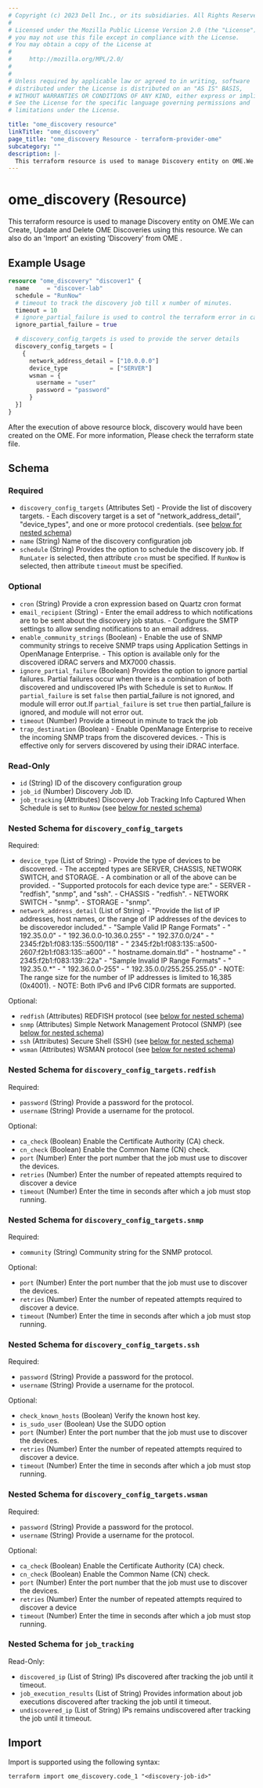 ```yaml
---
# Copyright (c) 2023 Dell Inc., or its subsidiaries. All Rights Reserved.
# 
# Licensed under the Mozilla Public License Version 2.0 (the "License");
# you may not use this file except in compliance with the License.
# You may obtain a copy of the License at
# 
#     http://mozilla.org/MPL/2.0/
# 
# 
# Unless required by applicable law or agreed to in writing, software
# distributed under the License is distributed on an "AS IS" BASIS,
# WITHOUT WARRANTIES OR CONDITIONS OF ANY KIND, either express or implied.
# See the License for the specific language governing permissions and
# limitations under the License.

title: "ome_discovery resource"
linkTitle: "ome_discovery"
page_title: "ome_discovery Resource - terraform-provider-ome"
subcategory: ""
description: |-
  This terraform resource is used to manage Discovery entity on OME.We can Create, Update and Delete OME Discoveries using this resource. We can also do an 'Import' an existing 'Discovery' from OME .
---
```


# ome_discovery (Resource)

This terraform resource is used to manage Discovery entity on OME.We can Create, Update and Delete OME Discoveries using this resource. We can also do an 'Import' an existing 'Discovery' from OME .

## Example Usage

```terraform
resource "ome_discovery" "discover1" {
  name     = "discover-lab"
  schedule = "RunNow"
  # timeout to track the discovery job till x number of minutes.
  timeout = 10
  # ignore_partial_failure is used to control the terraform error in case of undiscovered ips after the discovery.
  ignore_partial_failure = true

  # discovery_config_targets is used to provide the server details
  discovery_config_targets = [
    {
      network_address_detail = ["10.0.0.0"]
      device_type            = ["SERVER"]
      wsman = {
        username = "user"
        password = "password"
      }
  }]
}
```

After the execution of above resource block, discovery would have been created on the OME. For more information, Please check the terraform state file.
<!-- schema generated by tfplugindocs -->
## Schema

### Required

- `discovery_config_targets` (Attributes Set) - Provide the list of discovery targets.
      			- Each discovery target is a set of "network_address_detail", "device_types", and one or more protocol credentials. (see [below for nested schema](#nestedatt--discovery_config_targets))
- `name` (String) Name of the discovery configuration job
- `schedule` (String) Provides the option to schedule the discovery job. If `RunLater` is selected, then attribute `cron` must be specified. If `RunNow` is selected, then attribute `timeout` must be specified.

### Optional

- `cron` (String) Provide a cron expression based on Quartz cron format
- `email_recipient` (String) - Enter the email address to which notifications are to be sent about the discovery job status.
				- Configure the SMTP settings to allow sending notifications to an email address.
- `enable_community_strings` (Boolean) - Enable the use of SNMP community strings to receive SNMP traps using Application Settings in OpenManage Enterprise. 
				- This option is available only for the discovered iDRAC servers and MX7000 chassis.
- `ignore_partial_failure` (Boolean) Provides the option to ignore partial failures. Partial failures occur when there is a combination of both discovered and undiscovered IPs with Schedule is set to `RunNow`. If `partial_failure` is set `false` then partial_failure is not ignored, and module will error out.If `partial_failure` is set `true` then partial_failure is ignored, and module will not error out.
- `timeout` (Number) Provide a timeout in minute to track the job
- `trap_destination` (Boolean) - Enable OpenManage Enterprise to receive the incoming SNMP traps from the discovered devices. 
				- This is effective only for servers discovered by using their iDRAC interface.

### Read-Only

- `id` (String) ID of the discovery configuration group
- `job_id` (Number) Discovery Job ID.
- `job_tracking` (Attributes) Discovery Job Tracking Info Captured When Schedule is set to `RunNow` (see [below for nested schema](#nestedatt--job_tracking))

<a id="nestedatt--discovery_config_targets"></a>
### Nested Schema for `discovery_config_targets`

Required:

- `device_type` (List of String) - Provide the type of devices to be discovered.
				- The accepted types are SERVER, CHASSIS, NETWORK SWITCH, and STORAGE.
				- A combination or all of the above can be provided.
				- "Supported protocols for each device type are:"
				- SERVER - "redfish", "snmp", and "ssh".
				- CHASSIS - "redfish".
				- NETWORK SWITCH - "snmp".
				- STORAGE - "snmp".
- `network_address_detail` (List of String) - "Provide the list of IP addresses, host names, or the range of IP addresses of the devices to be discoveredor included."
         		- "Sample Valid IP Range Formats"
         		- "   192.35.0.0"
         		- "   192.36.0.0-10.36.0.255"
         		- "   192.37.0.0/24"
         		- "   2345:f2b1:f083:135::5500/118"
         		- "   2345:f2b1:f083:135::a500-2607:f2b1:f083:135::a600"
         		- "   hostname.domain.tld"
         		- "   hostname"
         		- "   2345:f2b1:f083:139::22a"
         		- "Sample Invalid IP Range Formats"
         		- "   192.35.0.*"
         		- "   192.36.0.0-255"
         		- "   192.35.0.0/255.255.255.0"
         		- NOTE: The range size for the number of IP addresses is limited to 16,385 (0x4001).
         		- NOTE: Both IPv6 and IPv6 CIDR formats are supported.

Optional:

- `redfish` (Attributes) REDFISH protocol (see [below for nested schema](#nestedatt--discovery_config_targets--redfish))
- `snmp` (Attributes) Simple Network Management Protocol (SNMP) (see [below for nested schema](#nestedatt--discovery_config_targets--snmp))
- `ssh` (Attributes) Secure Shell (SSH) (see [below for nested schema](#nestedatt--discovery_config_targets--ssh))
- `wsman` (Attributes) WSMAN protocol (see [below for nested schema](#nestedatt--discovery_config_targets--wsman))

<a id="nestedatt--discovery_config_targets--redfish"></a>
### Nested Schema for `discovery_config_targets.redfish`

Required:

- `password` (String) Provide a password for the protocol.
- `username` (String) Provide a username for the protocol.

Optional:

- `ca_check` (Boolean) Enable the Certificate Authority (CA) check.
- `cn_check` (Boolean) Enable the Common Name (CN) check.
- `port` (Number) Enter the port number that the job must use to discover the devices.
- `retries` (Number) Enter the number of repeated attempts required to discover a device
- `timeout` (Number) Enter the time in seconds after which a job must stop running.


<a id="nestedatt--discovery_config_targets--snmp"></a>
### Nested Schema for `discovery_config_targets.snmp`

Required:

- `community` (String) Community string for the SNMP protocol.

Optional:

- `port` (Number) Enter the port number that the job must use to discover the devices.
- `retries` (Number) Enter the number of repeated attempts required to discover a device.
- `timeout` (Number) Enter the time in seconds after which a job must stop running.


<a id="nestedatt--discovery_config_targets--ssh"></a>
### Nested Schema for `discovery_config_targets.ssh`

Required:

- `password` (String) Provide a password for the protocol.
- `username` (String) Provide a username for the protocol.

Optional:

- `check_known_hosts` (Boolean) Verify the known host key.
- `is_sudo_user` (Boolean) Use the SUDO option
- `port` (Number) Enter the port number that the job must use to discover the devices.
- `retries` (Number) Enter the number of repeated attempts required to discover a device.
- `timeout` (Number) Enter the time in seconds after which a job must stop running.


<a id="nestedatt--discovery_config_targets--wsman"></a>
### Nested Schema for `discovery_config_targets.wsman`

Required:

- `password` (String) Provide a password for the protocol.
- `username` (String) Provide a username for the protocol.

Optional:

- `ca_check` (Boolean) Enable the Certificate Authority (CA) check.
- `cn_check` (Boolean) Enable the Common Name (CN) check.
- `port` (Number) Enter the port number that the job must use to discover the devices.
- `retries` (Number) Enter the number of repeated attempts required to discover a device
- `timeout` (Number) Enter the time in seconds after which a job must stop running.



<a id="nestedatt--job_tracking"></a>
### Nested Schema for `job_tracking`

Read-Only:

- `discovered_ip` (List of String) IPs discovered after tracking the job until it timeout.
- `job_execution_results` (List of String) Provides information about job executions discovered after tracking the job until it timeout.
- `undiscovered_ip` (List of String) IPs remains undiscovered after tracking the job until it timeout.

## Import

Import is supported using the following syntax:

```shell
terraform import ome_discovery.code_1 "<discovery-job-id>"
```
